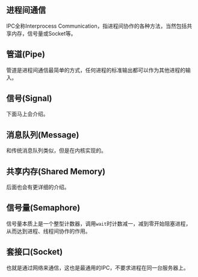 
## 进程间通信

IPC全称Interprocess Communication，指进程间协作的各种方法，当然包括共享内存，信号量或Socket等。

## 管道(Pipe)

管道是进程间通信最简单的方式，任何进程的标准输出都可以作为其他进程的输入。

## 信号(Signal)

下面马上会介绍。

## 消息队列(Message)

和传统消息队列类似，但是在内核实现的。

## 共享内存(Shared Memory)

后面也会有更详细的介绍。

## 信号量(Semaphore)

信号量本质上是一个整型计数器，调用`wait`时计数减一，减到零开始阻塞进程，从而达到进程、线程间协作的作用。

## 套接口(Socket)

也就是通过网络来通信，这也是最通用的IPC，不要求进程在同一台服务器上。
